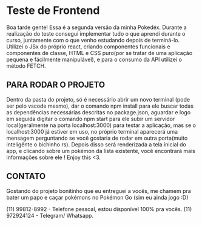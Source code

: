 # Teste de Frontend

Boa tarde gente!
Essa é a segunda versão da minha Pokedéx.
Durante a realização do teste consegui implementar tudo o que aprendi durante o curso, juntamente com o que venho estudando depois de terminá-lo. 
Utilizei o JSx do próprio react, criando componentes funcionais e componentes de classe, HTML e CSS puro(por se tratar de uma aplicação pequena e fácilmente manipulável), e para o consumo da API utilizei o método FETCH.


## PARA RODAR O PROJETO 

Dentro da pasta do projeto, só é necessário abrir um novo terminal (pode ser pelo vscode mesmo), dar o comando npm install para ele buscar todas as dependências necessárias descritas no package.json, aguardar e logo em seguida digitar o comando npm start para ele subir um servidor local(geralmente na porta localhost:3000) para testar a aplicação, mas se o localhost:3000 já estiver em uso, no próprio terminal aparecerá uma mensagem perguntando se você gostaria de rodar em outra porta(muito inteligênte o bichinho rs).
Depois disso será renderizada a tela inicial do app, e clicando sobre um pokémon da lista existente, você encontrará mais informações sobre ele ! 
Enjoy this <3.


## CONTATO
 Gostando do projeto bonitinho que eu entreguei a vocês, me chamem pra bater um papo e caçar pokémons no Pokémon Go (sim eu ainda jogo :D)


(11) 99812-8992 -  Telefone pessoal, estou disponível 100% pra vocês.
(11) 972924124 - Telegram/ Whatsapp.


